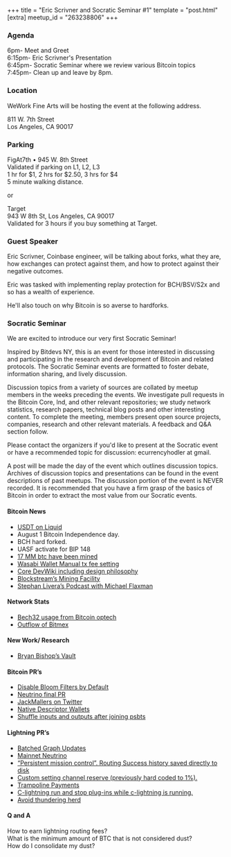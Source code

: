 +++
title = "Eric Scrivner and Socratic Seminar #1"
template = "post.html"
[extra]
meetup_id = "263238806"
+++

### Agenda

6pm- Meet and Greet  
6:15pm- Eric Scrivner's Presentation  
6:45pm- Socratic Seminar where we review various Bitcoin topics  
7:45pm- Clean up and leave by 8pm.  

### Location

WeWork Fine Arts will be hosting the event at the following address.

811 W. 7th Street  
Los Angeles, CA 90017  

### Parking

FigAt7th • 945 W. 8th Street  
Validated if parking on L1, L2, L3  
1 hr for $1, 2 hrs for $2.50, 3 hrs for $4  
5 minute walking distance.  

or

Target  
943 W 8th St, Los Angeles, CA 90017  
Validated for 3 hours if you buy something at Target.  

### Guest Speaker

Eric Scrivner, Coinbase engineer, will be talking about forks, what they are, how exchanges can protect against them, and how to protect against their negative outcomes.

Eric was tasked with implementing replay protection for BCH/BSV/S2x and so has a wealth of experience.

He'll also touch on why Bitcoin is so averse to hardforks.

### Socratic Seminar

We are excited to introduce our very first Socratic Seminar!

Inspired by Bitdevs NY, this is an event for those interested in discussing and participating in the research and development of Bitcoin and related protocols. The Socratic Seminar events are formatted to foster debate, information sharing, and lively discussion.

Discussion topics from a variety of sources are collated by meetup members in the weeks preceding the events. We investigate pull requests in the Bitcoin Core, lnd, and other relevant repositories; we study network statistics, research papers, technical blog posts and other interesting content. To complete the meeting, members present open source projects, companies, research and other relevant materials. A feedback and Q&A section follow.

Please contact the organizers if you'd like to present at the Socratic event or have a recommended topic for discussion: ecurrencyhodler at gmail.

A post will be made the day of the event which outlines discussion topics. Archives of discussion topics and presentations can be found in the event descriptions of past meetups. The discussion portion of the event is NEVER recorded. It is recommended that you have a firm grasp of the basics of Bitcoin in order to extract the most value from our Socratic events.

#### Bitcoin News

  - [USDT on Liquid](https://blockstream.com/2019/07/29/en-tether-lands-on-the-liquid-network/)
  - August 1 Bitcoin Independence day.  
  - BCH hard forked.  
  - UASF activate for BIP 148  
  - [17 MM btc have been mined](https://twitter.com/BitcoinMagazine/status/1157327092146683904?s=20)
  - [Wasabi Wallet Manual tx fee setting](https://github.com/zkSNACKs/WalletWasabi/pull/2006)
  - [Core DevWiki including design philosophy](https://github.com/bitcoin-core/bitcoin-devwiki/wiki/P2P-Design-Philosophy)
  - [Blockstream’s Mining Facility](https://www.forbes.com/sites/ktorpey/2019/08/08/blockstream-reveals-massive-bitcoin-mining-facilities-fidelity-an-early-customer/#610265ae4f3f)
  - [Stephan Livera’s Podcast with Michael Flaxman](https://stephanlivera.com/episode/97/)

#### Network Stats

  - [Bech32 usage from Bitcoin optech](https://bitcoinops.org/en/newsletters/2019/07/31/)
  - [Outflow of Bitmex](https://twitter.com/coinmetrics/status/1156183016655511553?s=20)

#### New Work/ Research

  - [Bryan Bishop’s Vault](https://www.coindesk.com/the-vault-is-back-bitcoin-coder-to-revive-plan-to-shield-wallets-from-theft)

#### Bitcoin PR’s

  - [Disable Bloom Filters by Default](https://github.com/bitcoin/bitcoin/pull/16152)  
  - [Neutrino final PR](https://github.com/bitcoin/bitcoin/pull/16442)  
  - [JackMallers on Twitter](https://twitter.com/JackMallers/status/1156250188106883072)
  - [Native Descriptor Wallets](https://github.com/bitcoin/bitcoin/pull/16528)
  - [Shuffle inputs and outputs after joining psbts](https://github.com/bitcoin/bitcoin/pull/16512)

#### Lightning PR’s

  - [Batched Graph Updates](https://github.com/lightningnetwork/lnd/pull/3367)
  - [Mainnet Neutrino](https://github.com/lightningnetwork/lnd/pull/3358)
  - [“Persistent mission control”.  Routing Success history saved directly to disk](https://github.com/lightningnetwork/lnd/pull/3164)
  - [Custom setting channel reserve (previously hard coded to 1%).](https://github.com/lightningnetwork/lnd/pull/2708)
  - [Trampoline Payments](https://github.com/lightningnetwork/lightning-rfc/pull/654)
  - [C-lightning run and stop plug-ins while c-lightning is running.](https://github.com/ElementsProject/lightning/pull/2771)
  - [Avoid thundering herd](https://github.com/ElementsProject/lightning/pull/2885)
    
#### Q and A

How to earn lightning routing fees?  
What is the minimum amount of BTC that is not considered dust?  
How do I consolidate my dust?  